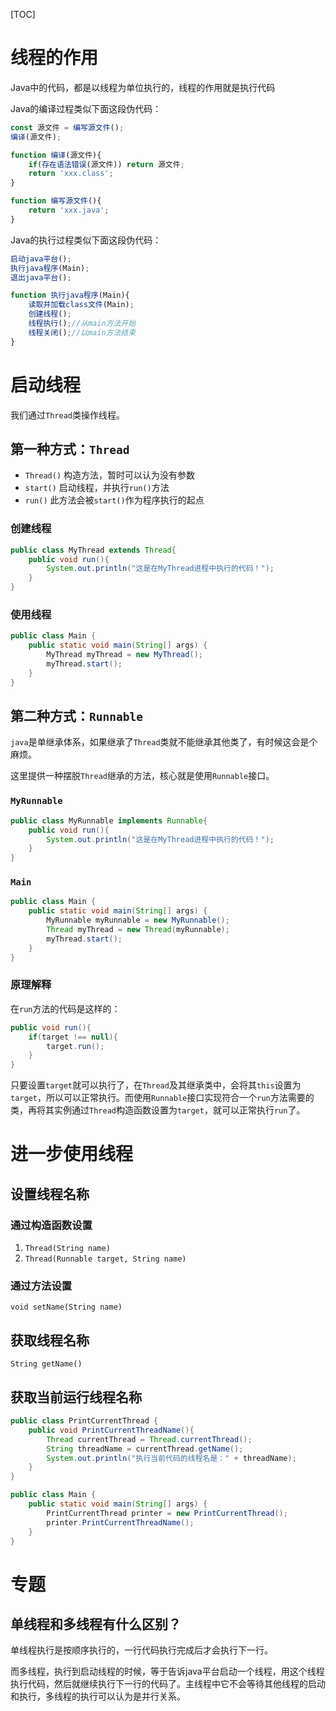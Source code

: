 [TOC]

# 线程的作用
Java中的代码，都是以线程为单位执行的，线程的作用就是执行代码

Java的编译过程类似下面这段伪代码：
```js
const 源文件 = 编写源文件();
编译(源文件);

function 编译(源文件){
    if(存在语法错误(源文件)) return 源文件;
    return 'xxx.class'; 
}

function 编写源文件(){
    return 'xxx.java';
}
```

Java的执行过程类似下面这段伪代码：
```js
启动java平台();
执行java程序(Main);
退出java平台();

function 执行java程序(Main){
    读取并加载class文件(Main);
    创建线程();
    线程执行();//从main方法开始
    线程关闭();//以main方法结束
}
```

# 启动线程
我们通过`Thread`类操作线程。

## 第一种方式：`Thread`
- `Thread()` 构造方法，暂时可以认为没有参数
- `start()` 启动线程，并执行`run()`方法
- `run()` 此方法会被`start()`作为程序执行的起点

### 创建线程
```java
public class MyThread extends Thread{
    public void run(){
        System.out.println("这是在MyThread进程中执行的代码！");
    }
}
```

### 使用线程
```java
public class Main {
    public static void main(String[] args) {
        MyThread myThread = new MyThread();
        myThread.start();
    }
}
```

## 第二种方式：`Runnable`
`java`是单继承体系，如果继承了`Thread`类就不能继承其他类了，有时候这会是个麻烦。

这里提供一种摆脱`Thread`继承的方法，核心就是使用`Runnable`接口。

### `MyRunnable`
```java
public class MyRunnable implements Runnable{
    public void run(){
        System.out.println("这是在MyThread进程中执行的代码！");
    }
}
```

### `Main`
```java
public class Main {
    public static void main(String[] args) {
        MyRunnable myRunnable = new MyRunnable();
        Thread myThread = new Thread(myRunnable);
        myThread.start();
    }
}
```

### 原理解释
在`run`方法的代码是这样的：
```java
public void run(){
    if(target !== null){
        target.run();
    }
}
```
只要设置`target`就可以执行了，在`Thread`及其继承类中，会将其`this`设置为`target`，所以可以正常执行。而使用`Runnable`接口实现符合一个`run`方法需要的类，再将其实例通过`Thread`构造函数设置为`target`，就可以正常执行`run`了。

# 进一步使用线程
## 设置线程名称
### 通过构造函数设置
1. `Thread(String name)`
2. `Thread(Runnable target, String name)`

### 通过方法设置
`void setName(String name)`

## 获取线程名称
`String getName()`

## 获取当前运行线程名称
```java
public class PrintCurrentThread {
    public void PrintCurrentThreadName(){
        Thread currentThread = Thread.currentThread();
        String threadName = currentThread.getName();
        System.out.println("执行当前代码的线程名是：" + threadName);
    }
}
```

```java
public class Main {
    public static void main(String[] args) {
        PrintCurrentThread printer = new PrintCurrentThread();
        printer.PrintCurrentThreadName();
    }
}
```

# 专题
## 单线程和多线程有什么区别？
单线程执行是按顺序执行的，一行代码执行完成后才会执行下一行。

而多线程，执行到启动线程的时候，等于告诉java平台启动一个线程，用这个线程执行代码，然后就继续执行下一行的代码了。主线程中它不会等待其他线程的启动和执行，多线程的执行可以认为是并行关系。